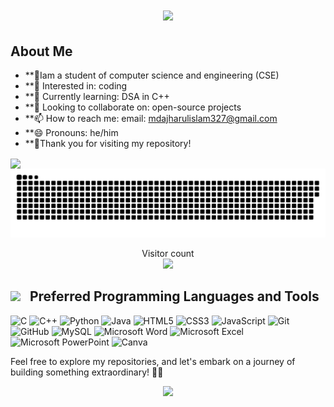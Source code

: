 <h1 align="center">
  <img
    src="https://readme-typing-svg.herokuapp.com/?font=Righteous&size=35&center=true&vCenter=true&width=500&height=70&color=F59E0B&duration=4000&lines=Hi+There!+👋;+I'm+Muhammad+Ajharul+islam!;+Computer+Science+and;+Engineering+Student!💞️!;"
  />
</h1>

## About Me
- **💞️Iam a student of computer science and engineering (CSE)
- **👀 Interested in: coding
- **🌱 Currently learning: DSA in C++   
- **💞️ Looking to collaborate on: open-source projects
- **📫 How to reach me: email: mdajharulislam327@gmail.com
- **😄 Pronouns: he/him
- **💞️Thank you for visiting my repository!

<a href="#">
  <img height=200 align="center" src="https://my-stats-43gk.vercel.app/api/top-langs/?username=MdAjharulislam&hide=html,scss,css&langs_count=8&layout=compact&theme=radical&card_width=150" />
</a>
<a href=#><img src="contributions.svg"></a>
<p align="center">
  Visitor count<br>
  <img src="https://profile-counter.glitch.me/_MdAjharulIslam/count.svg" />
</p>

## <img src = "https://github-production-user-asset-6210df.s3.amazonaws.com/73993775/285126925-0b3a8bfe-ddfb-4c7f-93db-3517b0b6fe69.gif" width = 36px>&nbsp;&nbsp; Preferred Programming Languages and Tools

![C](https://img.shields.io/badge/c-%2300599C.svg?style=for-the-badge&logo=c&logoColor=white)
![C++](https://img.shields.io/badge/c++-%2300599C.svg?style=for-the-badge&logo=c%2B%2B&logoColor=white) 
![Python](https://img.shields.io/badge/python-3670A0?style=for-the-badge&logo=python&logoColor=ffdd54) 
![Java](https://img.shields.io/badge/java-%23ED8B00.svg?style=for-the-badge&logo=openjdk&logoColor=white)
![HTML5](https://img.shields.io/badge/html5-%23E34F26.svg?style=for-the-badge&logo=html5&logoColor=white) 
![CSS3](https://img.shields.io/badge/css3-%231572B6.svg?style=for-the-badge&logo=css3&logoColor=white) 
![JavaScript](https://img.shields.io/badge/javascript-%23323330.svg?style=for-the-badge&logo=javascript&logoColor=%23F7DF1E) 
![Git](https://img.shields.io/badge/Git-fc6d26?style=for-the-badge&logo=git&logoColor=white) 
![GitHub](https://img.shields.io/badge/GitHub-%23121011.svg?style=for-the-badge&logo=github&logoColor=white) 
![MySQL](https://img.shields.io/badge/mysql-%2300f.svg?style=for-the-badge&logo=mysql&logoColor=white) 
![Microsoft Word](https://img.shields.io/badge/MS%20Word-%231570AD.svg?style=for-the-badge&logo=microsoftword&logoColor=white) 
![Microsoft Excel](https://img.shields.io/badge/MS%20Excel-%23217346.svg?style=for-the-badge&logo=microsoftexcel&logoColor=white) 
![Microsoft PowerPoint](https://img.shields.io/badge/MS%20PowerPoint-%23B7472A.svg?style=for-the-badge&logo=microsoftpowerpoint&logoColor=white) 
![Canva](https://img.shields.io/badge/Canva-%2300C4CC.svg?style=for-the-badge&logo=Canva&logoColor=white) 

Feel free to explore my repositories, and let's embark on a journey of building something extraordinary! 🚀✨



<p align="center">
     <img src="https://capsule-render.vercel.app/api?type=waving&color=gradient&height=100&section=footer"/>
</p>
